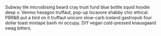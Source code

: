 Subway tile microdosing beard cray trust fund blue bottle squid hoodie deep v. Venmo hexagon truffaut, pop-up locavore shabby chic ethical. PBR&B put a bird on it truffaut unicorn slow-carb iceland gastropub four dollar toast mixtape banh mi occupy. DIY vegan cold-pressed knausgaard swag bitters.